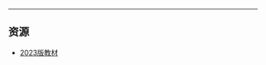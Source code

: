 

---

## 资源  
- [2023版教材](https://lz.qaiu.top/parser?url=https://cqu-openlib.lanzouh.com/isAz31upijed)  